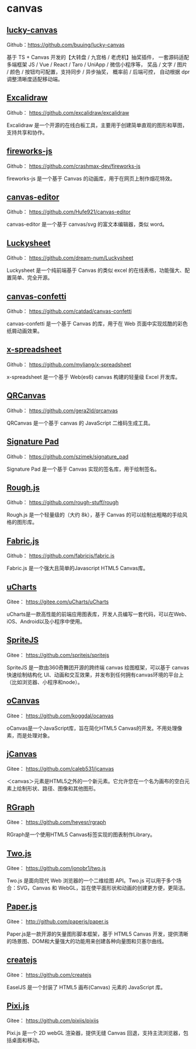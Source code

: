 # canvas

## [lucky-canvas](https://100px.net/)
Github：https://github.com/buuing/lucky-canvas

基于 TS + Canvas 开发的【大转盘 / 九宫格 / 老虎机】抽奖插件， 一套源码适配多端框架 JS / Vue / React / Taro / UniApp / 微信小程序等， 奖品 / 文字 / 图片 / 颜色 / 按钮均可配置，支持同步 / 异步抽奖， 概率前 / 后端可控， 自动根据 dpr 调整清晰度适配移动端。

## [Excalidraw](https://excalidraw.com/)

Github： https://github.com/excalidraw/excalidraw

Excalidraw 是一个开源的在线白板工具，主要用于创建简单直观的图形和草图，支持共享和协作。

## [fireworks-js](https://fireworks.js.org/)

Github： https://github.com/crashmax-dev/fireworks-js

fireworks-js 是一个基于 Canvas 的动画库，用于在网页上制作烟花特效。


## [canvas-editor](https://hufe.club/canvas-editor/)

Github： https://github.com/Hufe921/canvas-editor

canvas-editor 是一个基于 canvas/svg 的富文本编辑器，类似 word。


## [Luckysheet](https://dream-num.github.io/LuckysheetDocs/)

Github： https://github.com/dream-num/Luckysheet

Luckysheet 是一个纯前端基于 Canvas 的类似 excel 的在线表格，功能强大、配置简单、完全开源。

## [canvas-confetti](https://www.kirilv.com/canvas-confetti/)
Github： https://github.com/catdad/canvas-confetti

canvas-confetti 是一个基于 Canvas 的库，用于在 Web 页面中实现炫酷的彩色纸屑动画效果。


## [x-spreadsheet](https://myliang.github.io/x-spreadsheet/)

Github： https://github.com/myliang/x-spreadsheet

x-spreadsheet 是一个基于 Web(es6) canvas 构建的轻量级 Excel 开发库。


## [QRCanvas](https://gera2ld.github.io/qrcanvas/)

Github： https://github.com/gera2ld/qrcanvas

QRCanvas 是一个基于 canvas 的 JavaScript 二维码生成工具。


## [Signature Pad](http://szimek.github.io/signature_pad/)

Github： https://github.com/szimek/signature_pad

Signature Pad 是一个基于 Canvas 实现的签名库，用于绘制签名。


## [Rough.js](https://roughjs.com/)

Github： https://github.com/rough-stuff/rough

Rough.js 是一个轻量级的（大约 8k），基于 Canvas 的可以绘制出粗略的手绘风格的图形库。


## [Fabric.js](http://fabricjs.com/)

Github： https://github.com/fabricjs/fabric.js

Fabric.js 是一个强大且简单的Javascript HTML5 Canvas库。


## [uCharts](https://www.ucharts.cn/v2/#/)

Gitee： https://gitee.com/uCharts/uCharts

uCharts是一款高性能的前端应用图表库，开发人员编写一套代码，可以在Web、iOS、Android以及小程序中使用。


## [SpriteJS](http://spritejs.com/)

Gitee： https://github.com/spritejs/spritejs

SpriteJS 是一款由360奇舞团开源的跨终端 canvas 绘图框架，可以基于 canvas 快速绘制结构化 UI、动画和交互效果，并发布到任何拥有canvas环境的平台上（比如浏览器、小程序和node）。


## [oCanvas](http://ocanvas.org/)

Gitee： https://github.com/koggdal/ocanvas

oCanvas是一个JavaScript库，旨在简化HTML5 Canvas的开发。不用处理像素，而是处理对象。


## [jCanvas](https://projects.calebevans.me/jcanvas/)

Gitee： https://github.com/caleb531/jcanvas

＜canvas＞元素是HTML5之外的一个新元素。它允许您在一个名为画布的空白元素上绘制形状、路径、图像和其他图形。


## [RGraph](https://www.rgraph.net/)

Gitee： https://github.com/heyesr/rgraph

RGraph是一个使用HTML5 Canvas标签实现的图表制作Library。


## [Two.js](https://two.js.org/)

Gitee： https://github.com/jonobr1/two.js

Two.js 是面向现代 Web 浏览器的一个二维绘图 API。Two.js 可以用于多个场合：SVG，Canvas 和 WebGL，旨在使平面形状和动画的创建更方便，更简洁。


## [Paper.js](http://paperjs.org/)

Gitee： http://github.com/paperjs/paper.js

Paper.js是一款开源的矢量图形脚本框架，基于 HTML5 Canvas 开发，提供清晰的场景图、DOM和大量强大的功能用来创建各种向量图和贝塞尔曲线。


## [createjs](https://createjs.com/easeljs)

Gitee： https://github.com/createjs

EaselJS 是一个封装了 HTML5 画布(Canvas) 元素的 JavaScript 库。

## [Pixi.js](https://pixijs.com/)

Gitee： https://github.com/pixijs/pixijs

Pixi.js 是一个 2D webGL 渲染器，提供无缝 Canvas 回退，支持主流浏览器，包括桌面和移动。

